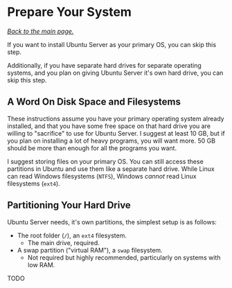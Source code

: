# Prepare Your System
*[Back to the main page.](README.md)*

If you want to install Ubuntu Server as your primary OS, you can skip this step.

Additionally, if you have separate hard drives for separate operating systems, and you plan on giving Ubuntu Server it's own hard drive, you can skip this step.

## A Word On Disk Space and Filesystems
These instructions assume you have your primary operating system already installed, and that you have some free space on that hard drive you are willing to "sacrifice" to use for Ubuntu Server. I suggest at least 10 GB, but if you plan on installing a lot of heavy programs, you will want more. 50 GB should be more than enough for all the programs you want.

I suggest storing files on your primary OS. You can still access these partitions in Ubuntu and use them like a separate hard drive. While Linux can read Windows filesystems (`NTFS`), Windows *cannot* read Linux filesystems (`ext4`).

## Partitioning Your Hard Drive
Ubuntu Server needs, it's own partitions, the simplest setup is as follows:
- The root folder (`/`), an `ext4` filesystem.
  - The main drive, required.
- A swap partition ("virtual RAM"), a `swap` filesystem.
  - Not required but highly recommended, particularly on systems with low RAM.

TODO